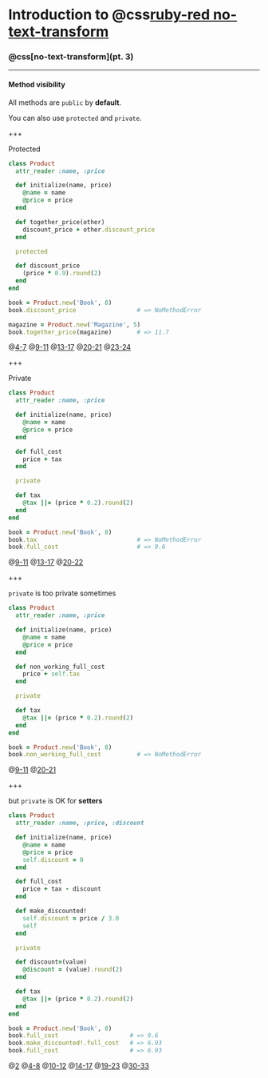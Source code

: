 # Introduction to @css[ruby-red no-text-transform](Ruby)
### @css[no-text-transform](pt. 3)

---

#### Method visibility

All methods are `public` by **default**.

You can also use `protected` and `private`.

+++

Protected

```ruby
class Product
  attr_reader :name, :price

  def initialize(name, price)
    @name = name
    @price = price
  end

  def together_price(other)
    discount_price + other.discount_price
  end

  protected

  def discount_price
    (price * 0.9).round(2)
  end
end

book = Product.new('Book', 8)
book.discount_price                 # => NoMethodError

magazine = Product.new('Magazine', 5)
book.together_price(magazine)       # => 11.7
```
@[4-7]()
@[9-11]()
@[13-17]()
@[20-21]()
@[23-24]()

+++

Private

```ruby
class Product
  attr_reader :name, :price

  def initialize(name, price)
    @name = name
    @price = price
  end

  def full_cost
    price + tax
  end

  private

  def tax
    @tax ||= (price * 0.2).round(2)
  end
end

book = Product.new('Book', 8)
book.tax                            # => NoMethodError
book.full_cost                      # => 9.6
```
@[9-11]()
@[13-17]()
@[20-22]()

+++

`private` is too private sometimes

```ruby
class Product
  attr_reader :name, :price

  def initialize(name, price)
    @name = name
    @price = price
  end

  def non_working_full_cost
    price + self.tax
  end

  private

  def tax
    @tax ||= (price * 0.2).round(2)
  end
end

book = Product.new('Book', 8)
book.non_working_full_cost          # => NoMethodError
```
@[9-11]()
@[20-21]()


+++

but `private` is OK for **setters**

```ruby
class Product
  attr_reader :name, :price, :discount

  def initialize(name, price)
    @name = name
    @price = price
    self.discount = 0
  end

  def full_cost
    price + tax - discount
  end

  def make_discounted!
    self.discount = price / 3.0
    self
  end

  private

  def discount=(value)
    @discount = (value).round(2)
  end

  def tax
    @tax ||= (price * 0.2).round(2)
  end
end

book = Product.new('Book', 8)
book.full_cost                    # => 9.6
book.make_discounted!.full_cost   # => 6.93
book.full_cost                    # => 6.93
```
@[2]()
@[4-8]()
@[10-12]()
@[14-17]()
@[19-23]()
@[30-33]()
